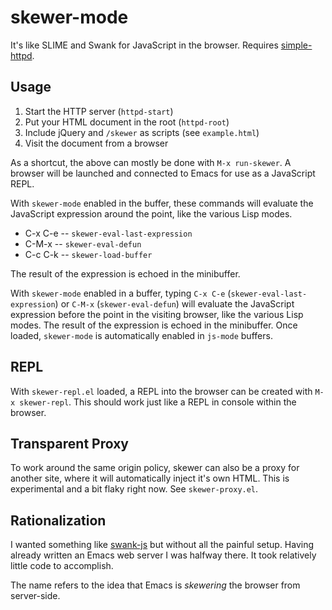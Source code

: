 # skewer-mode

It's like SLIME and Swank for JavaScript in the browser. Requires
[simple-httpd][simple-httpd].

## Usage

 1. Start the HTTP server (`httpd-start`)
 2. Put your HTML document in the root (`httpd-root`)
 3. Include jQuery and `/skewer` as scripts (see `example.html`)
 4. Visit the document from a browser

As a shortcut, the above can mostly be done with `M-x run-skewer`. A
browser will be launched and connected to Emacs for use as a
JavaScript REPL.

With `skewer-mode` enabled in the buffer, these commands will evaluate
the JavaScript expression around the point, like the various Lisp
modes.

 * C-x C-e   --  `skewer-eval-last-expression`
 * C-M-x     --  `skewer-eval-defun`
 * C-c C-k   --  `skewer-load-buffer`

The result of the expression is echoed in the minibuffer.

With `skewer-mode` enabled in a buffer, typing `C-x C-e`
(`skewer-eval-last-expression`) or `C-M-x` (`skewer-eval-defun`) will
evaluate the JavaScript expression before the point in the visiting
browser, like the various Lisp modes. The result of the expression is
echoed in the minibuffer. Once loaded, `skewer-mode` is automatically
enabled in `js-mode` buffers.

## REPL

With `skewer-repl.el` loaded, a REPL into the browser can be created
with `M-x skewer-repl`. This should work just like a REPL in console
within the browser.

## Transparent Proxy

To work around the same origin policy, skewer can also be a proxy for
another site, where it will automatically inject it's own HTML. This
is experimental and a bit flaky right now. See `skewer-proxy.el`.

## Rationalization

I wanted something like [swank-js][swank-js] but without all the
painful setup. Having already written an Emacs web server I was
halfway there. It took relatively little code to accomplish.

The name refers to the idea that Emacs is *skewering* the browser from
server-side.

[simple-httpd]: https://github.com/skeeto/emacs-http-server
[swank-js]: https://github.com/swank-js/swank-js
